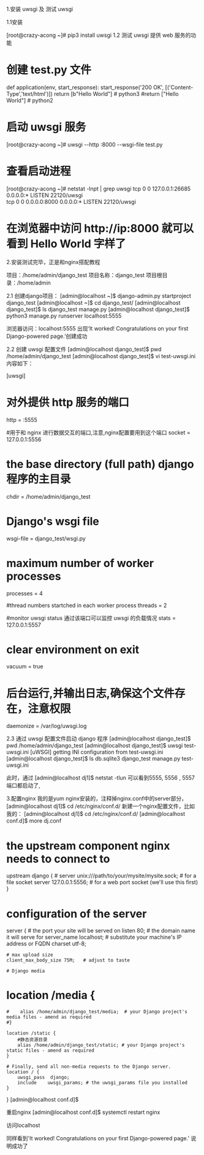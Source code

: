 

1.安装 uwsgi 及 测试 uwsgi

1.1安装

[root@crazy-acong ~]# pip3 install uwsgi
1.2 测试 uwsgi 提供 web 服务的功能

# 创建 test.py 文件
def application(env, start_response):
    start_response('200 OK', [('Content-Type','text/html')])
    return [b"Hello World"] # python3
    #return ["Hello World"] # python2


# 启动 uwsgi 服务
[root@crazy-acong ~]# uwsgi --http :8000 --wsgi-file test.py 

# 查看启动进程
[root@crazy-acong ~]# netstat -lnpt | grep uwsgi
tcp        0      0 127.0.0.1:26685             0.0.0.0:*                   LISTEN      22120/uwsgi         
tcp        0      0 0.0.0.0:8000                0.0.0.0:*                   LISTEN      22120/uwsgi  

# 在浏览器中访问 http://ip:8000 就可以看到 Hello World 字样了


2.安装测试完毕，正是和nginx搭配教程

项目：/home/admin/django_test
项目名称：django_test
项目根目录：/home/admin

2.1  创建django项目：
[admin@localhost ~]$ django-admin.py  startproject django_test
[admin@localhost ~]$ cd django_test/
[admin@localhost django_test]$ ls
django_test  manage.py
[admin@localhost django_test]$ python3 manage.py  runserver localhost:5555

浏览器访问：localhost:5555 
出现‘It worked!
Congratulations on your first Django-powered page.’创建成功

2.2 创建 uwsgi 配置文件
[admin@localhost django_test]$ pwd
/home/admin/django_test
[admin@localhost django_test]$ vi test-uwsgi.ini
内容如下：

[uwsgi]
# 对外提供 http 服务的端口
http = :5555

#用于和 nginx 进行数据交互的端口,注意,nginx配置要用到这个端口
socket = 127.0.0.1:5556

# the base directory (full path)  django 程序的主目录
chdir = /home/admin/django_test

# Django's wsgi file
wsgi-file = django_test/wsgi.py

# maximum number of worker processes
processes = 4

#thread numbers startched in each worker process
threads = 2
 
#monitor uwsgi status  通过该端口可以监控 uwsgi 的负载情况
stats = 127.0.0.1:5557


# clear environment on exit
vacuum          = true

# 后台运行,并输出日志,确保这个文件存在，注意权限
daemonize = /var/log/uwsgi.log

2.3  通过 uwsgi 配置文件启动 django 程序
[admin@localhost django_test]$ pwd
/home/admin/django_test
[admin@localhost django_test]$ uwsgi test-uwsgi.ini 
[uWSGI] getting INI configuration from test-uwsgi.ini
[admin@localhost django_test]$ ls
db.sqlite3  django_test  manage.py  test-uwsgi.ini

此时，通过 [admin@localhost dj1]$ netstat -tlun
可以看到5555, 5556 , 5557端口都启动了,


3.配置nginx
我的是yum nginx安装的，注释掉nginx.conf中的server部分，
[admin@localhost dj1]$ cd /etc/nginx/conf.d/
新建一个nginx配置文件，比如我的：
[admin@localhost dj1]$ cd /etc/nginx/conf.d/
[admin@localhost conf.d]$ more dj.conf 
# the upstream component nginx needs to connect to
upstream django {
    # server unix:///path/to/your/mysite/mysite.sock; # for a file socket
    server 127.0.0.1:5556; # for a web port socket (we'll use this first)
}
 
# configuration of the server
server {
    # the port your site will be served on
    listen      80;
    # the domain name it will serve for
    server_name  localhost; # substitute your machine's IP address or FQDN
    charset     utf-8;
 
    # max upload size
    client_max_body_size 75M;   # adjust to taste
 
    # Django media
   # location /media  {
    #    alias /home/admin/django_test/media;  # your Django project's media files - amend as required
    #}
 
    location /static {
        #静态资源目录
        alias /home/admin/django_test/static; # your Django project's static files - amend as required
    }
 
    # Finally, send all non-media requests to the Django server.
    location / {
        uwsgi_pass  django;
        include    uwsgi_params; # the uwsgi_params file you installed
    }
}
[admin@localhost conf.d]$ 

重启nginx
[admin@localhost conf.d]$ systemctl restart nginx

访问localhost

同样看到'It worked!
Congratulations on your first Django-powered page.'
说明成功了
